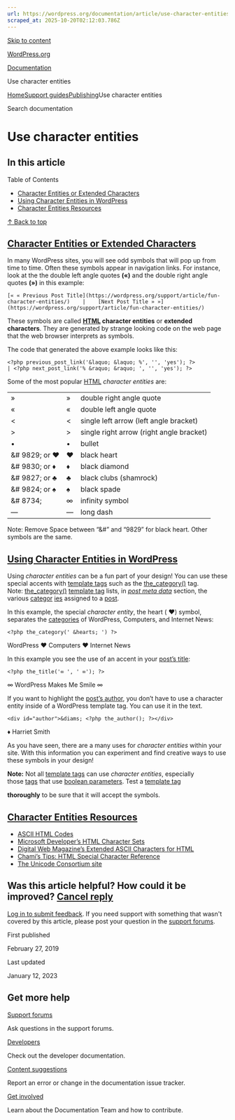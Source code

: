 ```yaml
---
url: https://wordpress.org/documentation/article/use-character-entities
scraped_at: 2025-10-20T02:12:03.786Z
---
```


[Skip to content](https://wordpress.org/documentation/article/use-character-entities/#wp--skip-link--target)

[WordPress.org](https://wordpress.org/)

[Documentation](https://wordpress.org/documentation)

Use character entities

[Home](https://wordpress.org/documentation)[Support guides](https://wordpress.org/documentation/support-guides/)[Publishing](https://wordpress.org/documentation/category/publishing/)Use character entities

Search documentation

# Use character entities

## In this article

Table of Contents

- [Character Entities or Extended Characters](https://wordpress.org/documentation/article/use-character-entities/#character-entities-or-extended-characters)
- [Using Character Entities in WordPress](https://wordpress.org/documentation/article/use-character-entities/#using-character-entities-in-wordpress)
- [Character Entities Resources](https://wordpress.org/documentation/article/use-character-entities/#character-entities-resources)

[↑ Back to top](https://wordpress.org/documentation/article/use-character-entities/#wp--skip-link--target)

## [Character Entities or Extended Characters](https://wordpress.org/documentation/article/use-character-entities/\#character-entities-or-extended-characters)

In many WordPress sites, you will see odd symbols that will pop up from time to time. Often these symbols appear in navigation links. For instance, look at the the double left angle quotes **(«)** and the double right angle quotes **(»)** in this example:

```
[« « Previous Post Title](https://wordpress.org/support/article/fun-character-entities/)    |    [Next Post Title » »](https://wordpress.org/support/article/fun-character-entities/)
```

These symbols are called **[HTML](https://wordpress.org/support/article/glossary#html) character entities** or **extended characters**. They are generated by strange looking code on the web page that the web browser interprets as symbols.

The code that generated the above example looks like this:

```
<?php previous_post_link('&laquo; &laquo; %', '', 'yes'); ?>
| <?php next_post_link('% &raquo; &raquo; ', '', 'yes'); ?>
```

Some of the most popular [HTML](https://wordpress.org/support/article/glossary#html) _character entities_ are:

|     |     |     |
| --- | --- | --- |
| &raquo; | » | double right angle quote |
| &laquo; | « | double left angle quote |
| &lt; | < | single left arrow (left angle bracket) |
| &gt; | > | single right arrow (right angle bracket) |
| &bull; | • | bullet |
| &# 9829; or &hearts; | ♥ | black heart |
| &# 9830; or &diams; | ♦ | black diamond |
| &# 9827; or &clubs; | ♣ | black clubs (shamrock) |
| &# 9824; or &spades; | ♠ | black spade |
| &# 8734; | ∞ | infinity symbol |
| &mdash; | — | long dash |

Note: Remove Space between “&#” and “9829” for black heart. Other symbols are the same.

## [Using Character Entities in WordPress](https://wordpress.org/documentation/article/use-character-entities/\#using-character-entities-in-wordpress)

Using _character entities_ can be a fun part of your design! You can use these special accents with [template tags](https://codex.wordpress.org/Template_Tags) such as the [the\_category()](https://codex.wordpress.org/Template_Tags/the_category) tag. Note: [the\_category()](https://codex.wordpress.org/Template_Tags/the_category) [template tag](https://codex.wordpress.org/Template_Tags) lists, in [_post meta data_](https://codex.wordpress.org/Post_Meta_Data_Section) section, the various [categor](https://wordpress.org/support/article/glossary#category) [ies](https://codex.wordpress.org/Glossary#Category) assigned to a [post](https://wordpress.org/support/article/glossary#post).

In this example, the special _character entity_, the heart ( **♥**) symbol, separates the [categories](https://wordpress.org/support/article/glossary#category) of WordPress, Computers, and Internet News:

```
<?php the_category(' &hearts; ') ?>
```

WordPress ♥ Computers ♥ Internet News

In this example you see the use of an accent in your [post’s title](https://codex.wordpress.org/Template_Tags/the_title):

```
<?php the_title('∞ ', ' ∞'); ?>
```

∞ WordPress Makes Me Smile ∞

If you want to highlight the [post’s author](https://codex.wordpress.org/Template_Tags/the_author), you don’t have to use a character entity inside of a WordPress template tag. You can use it in the text.

```
<div id="author">&diams; <?php the_author(); ?></div>
```

♦ Harriet Smith

As you have seen, there are a many uses for _character entities_ within your site. With this information you can experiment and find creative ways to use these symbols in your design!

**Note:** Not all [template tags](https://codex.wordpress.org/Template_Tags) can use _character entities_, especially those [tags](https://codex.wordpress.org/Template_Tags) that use [boolean parameters](https://codex.wordpress.org/Template_Tags/How_to_Pass_Tag_Parameters#Boolean). Test a [template tag](https://codex.wordpress.org/Template_Tags)

**thoroughly** to be sure that it will accept the symbols.

## [Character Entities Resources](https://wordpress.org/documentation/article/use-character-entities/\#character-entities-resources)

- [ASCII HTML Codes](http://www.ascii.cl/htmlcodes.htm)
- [Microsoft Developer’s HTML Character Sets](http://msdn.microsoft.com/library/default.asp?url=/workshop/author/dhtml/reference/charsets/charsets.asp)
- [Digital Web Magazine’s Extended ASCII Characters for HTML](http://www.digital-web.com/articles/extended_ascii_characters_for_html/)
- [Chami’s Tips: HTML Special Character Reference](http://www.chami.com/tips/internet/050798I.html)
- [The Unicode Consortium site](http://unicode.org/)

## Was this article helpful? How could it be improved? [Cancel reply](https://wordpress.org/documentation/article/use-character-entities/\#respond)

[Log in to submit feedback](https://login.wordpress.org/?redirect_to=https%3A%2F%2Fwordpress.org%2Fdocumentation%2Farticle%2Fuse-character-entities%2F&locale=en_US). If you need support with something that wasn't covered by this article, please post your question in the [support forums](https://wordpress.org/support/forums/).

First published

February 27, 2019

Last updated

January 12, 2023

## Get more help

[Support forums](https://wordpress.org/support/forums/)

Ask questions in the support forums.

[Developers](https://developer.wordpress.org/)

Check out the developer documentation.

[Content suggestions](https://github.com/WordPress/Documentation-Issue-Tracker/issues)

Report an error or change in the documentation issue tracker.

[Get involved](https://make.wordpress.org/docs/)

Learn about the Documentation Team and how to contribute.